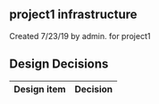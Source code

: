 ## project1 infrastructure

Created 7/23/19 by admin. for project1


## Design Decisions
| Design item                | Decision|
| :----------------------------------- | :--------------------------------------------------------------------------------|
